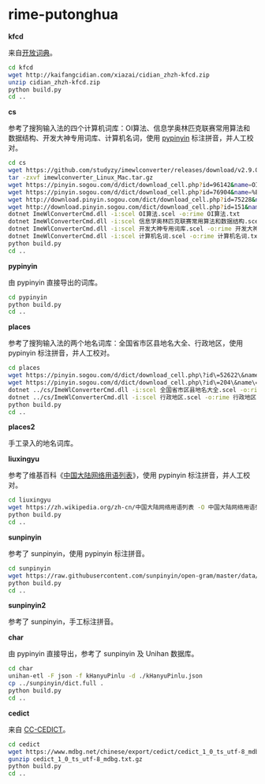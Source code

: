 # rime-putonghua

**kfcd**

来自[开放词典](http://kaifangcidian.com/)。

```sh
cd kfcd
wget http://kaifangcidian.com/xiazai/cidian_zhzh-kfcd.zip
unzip cidian_zhzh-kfcd.zip
python build.py
cd ..
```

**cs**

参考了搜狗输入法的四个计算机词库：OI算法、信息学奥林匹克联赛常用算法和数据结构、开发大神专用词库、计算机名词，使用 [pypinyin](https://pypinyin.readthedocs.io/) 标注拼音，并人工校对。

```sh
cd cs
wget https://github.com/studyzy/imewlconverter/releases/download/v2.9.0/imewlconverter_Linux_Mac.tar.gz
tar -zxvf imewlconverter_Linux_Mac.tar.gz
wget https://pinyin.sogou.com/d/dict/download_cell.php?id=96142&name=OI%E7%AE%97%E6%B3%95 -O OI算法.scel
wget https://pinyin.sogou.com/d/dict/download_cell.php?id=76904&name=%E4%BF%A1%E6%81%AF%E5%AD%A6%E5%A5%A5%E6%9E%97%E5%8C%B9%E5%85%8B%E8%81%94%E8%B5%9B%E5%B8%B8%E7%94%A8%E7%AE%97%E6%B3%95%E5%92%8C%E6%95%B0%E6%8D%AE%E7%BB%93%E6%9E%84 -O 信息学奥林匹克联赛常用算法和数据结构.scel
wget http://download.pinyin.sogou.com/dict/download_cell.php?id=75228&name=%E5%BC%80%E5%8F%91%E5%A4%A7%E7%A5%9E%E4%B8%93%E7%94%A8%E8%AF%8D%E5%BA%93%E3%80%90%E5%AE%98%E6%96%B9%E6%8E%A8%E8%8D%90%E3%80%91 -O 开发大神专用词库.scel
wget http://download.pinyin.sogou.com/dict/download_cell.php?id=151&name=%E8%AE%A1%E7%AE%97%E6%9C%BA%E5%90%8D%E8%AF%8D -O 计算机名词.scel
dotnet ImeWlConverterCmd.dll -i:scel OI算法.scel -o:rime OI算法.txt
dotnet ImeWlConverterCmd.dll -i:scel 信息学奥林匹克联赛常用算法和数据结构.scel -o:rime 信息学奥林匹克联赛常用算法和数据结构.txt
dotnet ImeWlConverterCmd.dll -i:scel 开发大神专用词库.scel -o:rime 开发大神专用词库.txt
dotnet ImeWlConverterCmd.dll -i:scel 计算机名词.scel -o:rime 计算机名词.txt
python build.py
cd ..
```

**pypinyin**

由 pypinyin 直接导出的词库。

```sh
cd pypinyin
python build.py
cd ..
```

**places**

参考了搜狗输入法的两个地名词库：全国省市区县地名大全、行政地区，使用 pypinyin 标注拼音，并人工校对。

```sh
cd places
wget https://pinyin.sogou.com/d/dict/download_cell.php\?id\=52622\&name\=%E5%85%A8%E5%9B%BD%E7%9C%81%E5%B8%82%E5%8C%BA%E5%8E%BF%E5%9C%B0%E5%90%8D%E5%A4%A7%E5%85%A8\&f\=detail -O 全国省市区县地名大全.scel
wget https://pinyin.sogou.com/d/dict/download_cell.php\?id\=204\&name\=%E8%A1%8C%E6%94%BF%E5%9C%B0%E5%8C%BA\&f\=detail -O 行政地区.scel
dotnet ../cs/ImeWlConverterCmd.dll -i:scel 全国省市区县地名大全.scel -o:rime 全国省市区县地名大全.txt 
dotnet ../cs/ImeWlConverterCmd.dll -i:scel 行政地区.scel -o:rime 行政地区.txt 
python build.py
cd ..
```

**places2**

手工录入的地名词库。

**liuxingyu**

参考了维基百科《[中国大陆网络用语列表](https://zh.wikipedia.org/zh-cn/中国大陆网络用语列表)》，使用 pypinyin 标注拼音，并人工校对。

```sh
cd liuxingyu
wget https://zh.wikipedia.org/zh-cn/中国大陆网络用语列表 -O 中国大陆网络用语列表.html
python build.py
cd ..
```

**sunpinyin**

参考了 sunpinyin，使用 pypinyin 标注拼音。

```sh
cd sunpinyin
wget https://raw.githubusercontent.com/sunpinyin/open-gram/master/data/dict.full
python build.py
cd ..
```

**sunpinyin2**

参考了 sunpinyin，手工标注拼音。

**char**

由 pypinyin 直接导出，参考了 sunpinyin 及 Unihan 数据库。

```sh
cd char
unihan-etl -F json -f kHanyuPinlu -d ./kHanyuPinlu.json
cp ../sunpinyin/dict.full .
python build.py
cd ..
```

**cedict**

来自 [CC-CEDICT](https://www.mdbg.net/chinese/dictionary?page=cedict)。

```sh
cd cedict
wget https://www.mdbg.net/chinese/export/cedict/cedict_1_0_ts_utf-8_mdbg.txt.gz
gunzip cedict_1_0_ts_utf-8_mdbg.txt.gz
python build.py
cd ..
```
